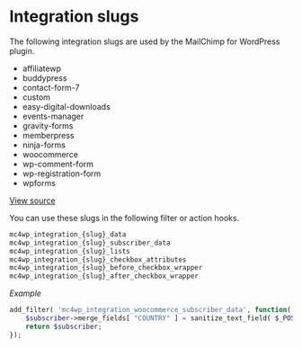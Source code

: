 Integration slugs
=================

The following integration slugs are used by the MailChimp for WordPress plugin. 

- affiliatewp
- buddypress
- contact-form-7
- custom
- easy-digital-downloads
- events-manager
- gravity-forms
- memberpress
- ninja-forms
- woocommerce
- wp-comment-form
- wp-registration-form
- wpforms

[View source](https://github.com/ibericode/mailchimp-for-wordpress/tree/master/integrations)

You can use these slugs in the following filter or action hooks.

```php
mc4wp_integration_{slug}_data
mc4wp_integration_{slug}_subscriber_data
mc4wp_integration_{slug}_lists
mc4wp_integration_{slug}_checkbox_attributes
mc4wp_integration_{slug}_before_checkbox_wrapper
mc4wp_integration_{slug}_after_checkbox_wrapper
````

_Example_

```php
add_filter( 'mc4wp_integration_woocommerce_subscriber_data', function( MC4WP_MailChimp_Subscriber $subscriber ) {
    $subscriber->merge_fields[ "COUNTRY" ] = sanitize_text_field( $_POST['billing_country'] );
    return $subscriber;
});
```
